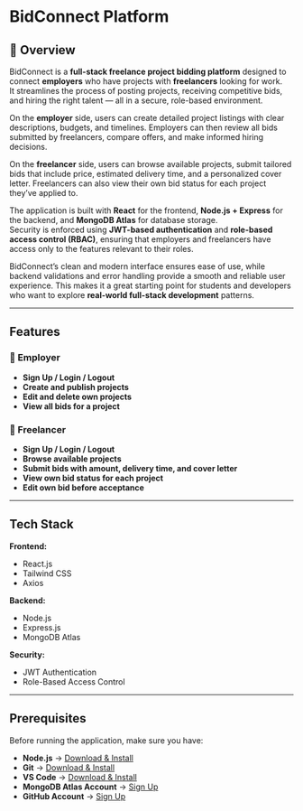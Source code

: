 # BidConnect Platform

## 📖 Overview

BidConnect is a **full-stack freelance project bidding platform** designed to connect **employers** who have projects with **freelancers** looking for work.  
It streamlines the process of posting projects, receiving competitive bids, and hiring the right talent — all in a secure, role-based environment.

On the **employer** side, users can create detailed project listings with clear descriptions, budgets, and timelines. Employers can then review all bids submitted by freelancers, compare offers, and make informed hiring decisions.  

On the **freelancer** side, users can browse available projects, submit tailored bids that include price, estimated delivery time, and a personalized cover letter. Freelancers can also view their own bid status for each project they’ve applied to.  

The application is built with **React** for the frontend, **Node.js + Express** for the backend, and **MongoDB Atlas** for database storage.  
Security is enforced using **JWT-based authentication** and **role-based access control (RBAC)**, ensuring that employers and freelancers have access only to the features relevant to their roles.

BidConnect’s clean and modern interface ensures ease of use, while backend validations and error handling provide a smooth and reliable user experience. This makes it a great starting point for students and developers who want to explore **real-world full-stack development** patterns.

---

## Features

### 🔹 Employer
- **Sign Up / Login / Logout**
- **Create and publish projects**
- **Edit and delete own projects**
- **View all bids for a project**

### 🔹 Freelancer
- **Sign Up / Login / Logout**
- **Browse available projects**
- **Submit bids with amount, delivery time, and cover letter**
- **View own bid status for each project**
- **Edit own bid before acceptance**

---

## Tech Stack

**Frontend:**
- React.js
- Tailwind CSS
- Axios

**Backend:**
- Node.js
- Express.js
- MongoDB Atlas

**Security:**
- JWT Authentication
- Role-Based Access Control

---

## Prerequisites

Before running the application, make sure you have:

- **Node.js** → [Download & Install](https://nodejs.org/en)
- **Git** → [Download & Install](https://git-scm.com/)
- **VS Code** → [Download & Install](https://code.visualstudio.com/)
- **MongoDB Atlas Account** → [Sign Up](https://account.mongodb.com/account/login)
- **GitHub Account** → [Sign Up](https://github.com/signup)
